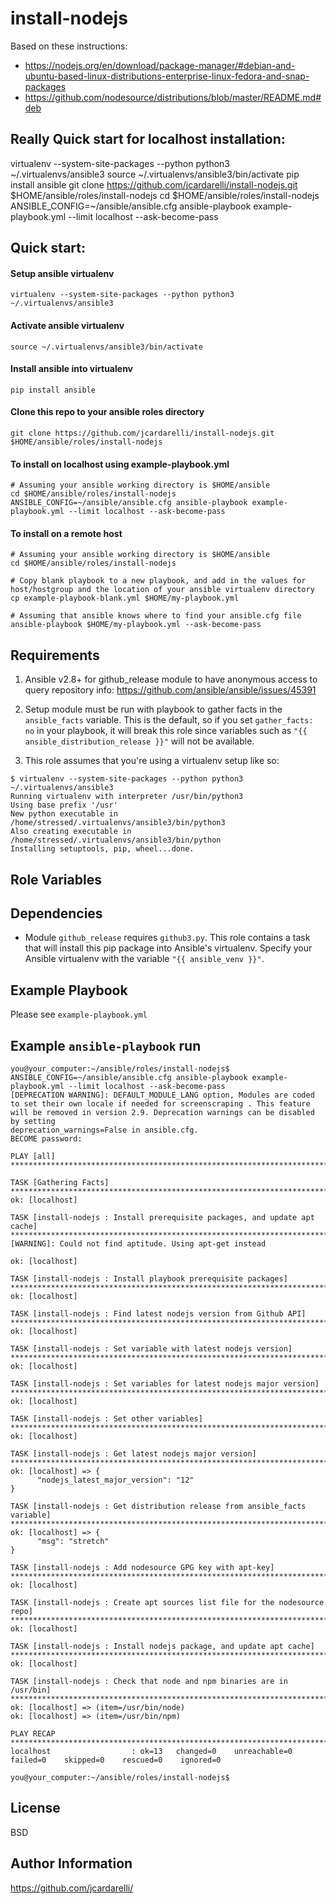 # install-nodejs

Based on these instructions:
- https://nodejs.org/en/download/package-manager/#debian-and-ubuntu-based-linux-distributions-enterprise-linux-fedora-and-snap-packages
- https://github.com/nodesource/distributions/blob/master/README.md#deb

## Really Quick start for localhost installation:
virtualenv --system-site-packages --python python3 ~/.virtualenvs/ansible3
source ~/.virtualenvs/ansible3/bin/activate
pip install ansible
git clone https://github.com/jcardarelli/install-nodejs.git $HOME/ansible/roles/install-nodejs
cd $HOME/ansible/roles/install-nodejs
ANSIBLE_CONFIG=~/ansible/ansible.cfg ansible-playbook example-playbook.yml --limit localhost --ask-become-pass

## Quick start:

#### Setup ansible virtualenv
```
virtualenv --system-site-packages --python python3 ~/.virtualenvs/ansible3
```

#### Activate ansible virtualenv
```
source ~/.virtualenvs/ansible3/bin/activate
```

#### Install ansible into virtualenv
```
pip install ansible
```

#### Clone this repo to your ansible roles directory
```
git clone https://github.com/jcardarelli/install-nodejs.git $HOME/ansible/roles/install-nodejs
```

#### To install on localhost using example-playbook.yml
```
# Assuming your ansible working directory is $HOME/ansible
cd $HOME/ansible/roles/install-nodejs
ANSIBLE_CONFIG=~/ansible/ansible.cfg ansible-playbook example-playbook.yml --limit localhost --ask-become-pass
```

#### To install on a remote host
```
# Assuming your ansible working directory is $HOME/ansible
cd $HOME/ansible/roles/install-nodejs

# Copy blank playbook to a new playbook, and add in the values for host/hostgroup and the location of your ansible virtualenv directory
cp example-playbook-blank.yml $HOME/my-playbook.yml

# Assuming that ansible knows where to find your ansible.cfg file
ansible-playbook $HOME/my-playbook.yml --ask-become-pass
```

## Requirements

1. Ansible v2.8+ for github_release module to have anonymous access to query repository info: https://github.com/ansible/ansible/issues/45391

1. Setup module must be run with playbook to gather facts in the `ansible_facts` variable. This is the default, so if you set `gather_facts: no` in your playbook, it will break this role since variables such as `"{{ ansible_distribution_release }}"` will not be available.

1. This role assumes that you're using a virtualenv setup like so:
```
$ virtualenv --system-site-packages --python python3 ~/.virtualenvs/ansible3
Running virtualenv with interpreter /usr/bin/python3
Using base prefix '/usr'
New python executable in /home/stressed/.virtualenvs/ansible3/bin/python3
Also creating executable in /home/stressed/.virtualenvs/ansible3/bin/python
Installing setuptools, pip, wheel...done.
```

## Role Variables

## Dependencies

- Module `github_release` requires `github3.py`. This role contains a task that will install this pip package into Ansible's virtualenv. Specify your Ansible virtualenv with the variable `"{{ ansible_venv }}"`.


## Example Playbook

Please see `example-playbook.yml`

## Example `ansible-playbook` run

```console
you@your_computer:~/ansible/roles/install-nodejs$ ANSIBLE_CONFIG=~/ansible/ansible.cfg ansible-playbook example-playbook.yml --limit localhost --ask-become-pass
[DEPRECATION WARNING]: DEFAULT_MODULE_LANG option, Modules are coded to set their own locale if needed for screenscraping . This feature will be removed in version 2.9. Deprecation warnings can be disabled by setting 
deprecation_warnings=False in ansible.cfg.
BECOME password:

PLAY [all] ************************************************************************************************************************************************************************************************************************************

TASK [Gathering Facts] ************************************************************************************************************************************************************************************************************************
ok: [localhost]

TASK [install-nodejs : Install prerequisite packages, and update apt cache] *******************************************************************************************************************************************************************
[WARNING]: Could not find aptitude. Using apt-get instead

ok: [localhost]

TASK [install-nodejs : Install playbook prerequisite packages] ********************************************************************************************************************************************************************************
ok: [localhost]

TASK [install-nodejs : Find latest nodejs version from Github API] ****************************************************************************************************************************************************************************
ok: [localhost]

TASK [install-nodejs : Set variable with latest nodejs version] *******************************************************************************************************************************************************************************
ok: [localhost]

TASK [install-nodejs : Set variables for latest nodejs major version] *************************************************************************************************************************************************************************
ok: [localhost]

TASK [install-nodejs : Set other variables] ***************************************************************************************************************************************************************************************************
ok: [localhost]

TASK [install-nodejs : Get latest nodejs major version] ***************************************************************************************************************************************************************************************
ok: [localhost] => {
      "nodejs_latest_major_version": "12"
}

TASK [install-nodejs : Get distribution release from ansible_facts variable] ******************************************************************************************************************************************************************
ok: [localhost] => {
      "msg": "stretch"
}

TASK [install-nodejs : Add nodesource GPG key with apt-key] ***********************************************************************************************************************************************************************************
ok: [localhost]

TASK [install-nodejs : Create apt sources list file for the nodesource repo] ******************************************************************************************************************************************************************
ok: [localhost]

TASK [install-nodejs : Install nodejs package, and update apt cache] **************************************************************************************************************************************************************************
ok: [localhost]

TASK [install-nodejs : Check that node and npm binaries are in /usr/bin] **********************************************************************************************************************************************************************
ok: [localhost] => (item=/usr/bin/node)
ok: [localhost] => (item=/usr/bin/npm)

PLAY RECAP ************************************************************************************************************************************************************************************************************************************
localhost                  : ok=13   changed=0    unreachable=0    failed=0    skipped=0    rescued=0    ignored=0

you@your_computer:~/ansible/roles/install-nodejs$
```

## License

BSD

## Author Information

https://github.com/jcardarelli/
